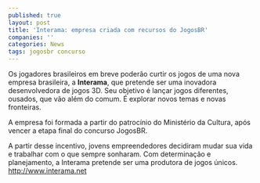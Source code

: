 ```yaml
---
published: true
layout: post
title: 'Interama: empresa criada com recursos do JogosBR'
companies: ''
categories: News
tags: jogosbr concurso
---
```

Os jogadores brasileiros em breve poderão curtir os jogos de uma nova empresa brasileira, a <span style="font-weight: bold;">Interama</span>, que pretende ser uma inovadora desenvolvedora de jogos 3D. Seu objetivo é lançar jogos diferentes, ousados, que vão além do comum. É explorar novos temas e novas fronteiras.

A empresa foi formada a partir do patrocínio do Ministério da Cultura, após vencer a etapa final do concurso JogosBR.

A partir desse incentivo, jovens empreendedores decidiram mudar sua vida e trabalhar com o que sempre sonharam. Com determinação e planejamento, a Interama pretende ser uma produtora de jogos únicos. <a href="http://www.interama.net">http://www.interama.net</a>
